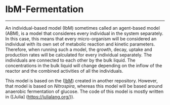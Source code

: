 # IbM-Fermentation
---
An individual-based model (IbM) sometimes called an agent-based model (ABM), is a model that consideres every individual in the system separately.
In this case, this means that every micro-organism will be considered an individual with its own set of metabolic reaction and kinetic parameters.
Therefore, when running such a model, the growth, decay, uptake and production rates will be calculated for every individual separately.
The individuals are connected to each other by the bulk liquid. The concentrations in the bulk liquid will change depending on the 
inflow of the reactor and the combined activities of all the individuals.

This model is based on the ([IbM](https://github.com/Computational-Platform-IbM/IbM)) created in another repository. However, that model is based on _Nitrospira_, whereas this model will be based around
anaerobic fermentation of glucose. The code of this model is mostly written in ([Julia] (https://julialang.org/)).

